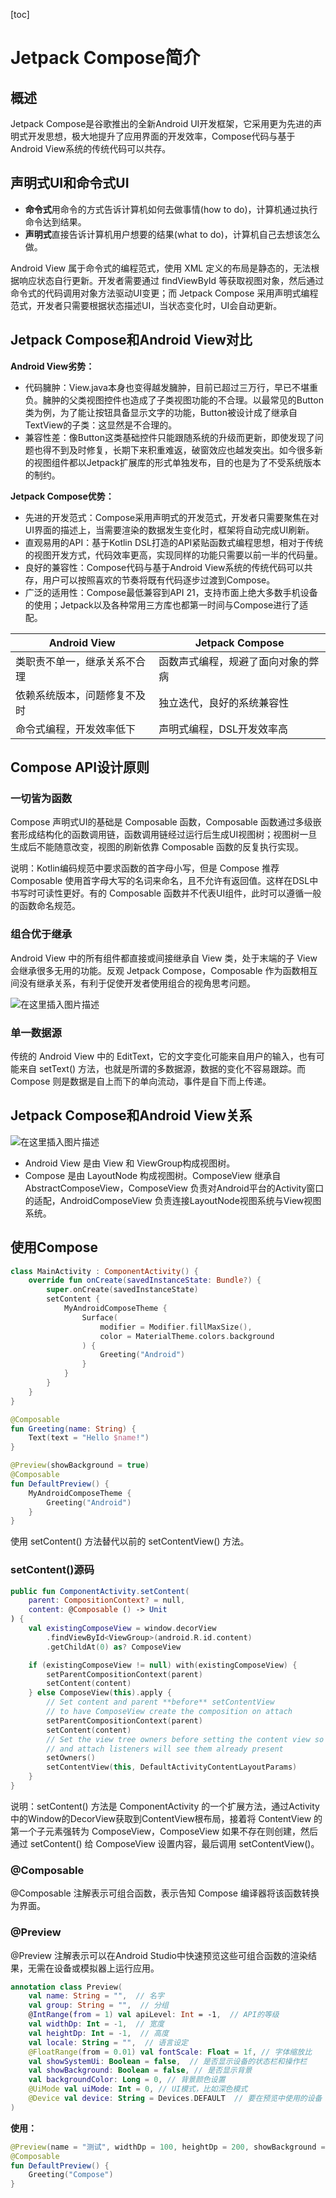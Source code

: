 [toc]

# Jetpack Compose简介

## 概述

Jetpack Compose是谷歌推出的全新Android UI开发框架，它采用更为先进的声明式开发思想，极大地提升了应用界面的开发效率，Compose代码与基于Android View系统的传统代码可以共存。



## 声明式UI和命令式UI

- **命令式**用命令的方式告诉计算机如何去做事情(how to do)，计算机通过执行命令达到结果。
- **声明式**直接告诉计算机用户想要的结果(what to do)，计算机自己去想该怎么做。

Android View 属于命令式的编程范式，使用 XML 定义的布局是静态的，无法根据响应状态自行更新。开发者需要通过 findViewById 等获取视图对象，然后通过命令式的代码调用对象方法驱动UI变更；而 Jetpack Compose 采用声明式编程范式，开发者只需要根据状态描述UI，当状态变化时，UI会自动更新。



## Jetpack Compose和Android View对比

**Android View劣势：**

- 代码臃肿：View.java本身也变得越发臃肿，目前已超过三万行，早已不堪重负。臃肿的父类视图控件也造成了子类视图功能的不合理。以最常见的Button类为例，为了能让按钮具备显示文字的功能，Button被设计成了继承自TextView的子类：这显然是不合理的。
- 兼容性差：像Button这类基础控件只能跟随系统的升级而更新，即使发现了问题也得不到及时修复，长期下来积重难返，破窗效应也越发突出。如今很多新的视图组件都以Jetpack扩展库的形式单独发布，目的也是为了不受系统版本的制约。

**Jetpack Compose优势：**

- 先进的开发范式：Compose采用声明式的开发范式，开发者只需要聚焦在对UI界面的描述上，当需要渲染的数据发生变化时，框架将自动完成UI刷新。
- 直观易用的API：基于Kotlin DSL打造的API紧贴函数式编程思想，相对于传统的视图开发方式，代码效率更高，实现同样的功能只需要以前一半的代码量。
- 良好的兼容性：Compose代码与基于Android View系统的传统代码可以共存，用户可以按照喜欢的节奏将既有代码逐步过渡到Compose。
- 广泛的适用性：Compose最低兼容到API 21，支持市面上绝大多数手机设备的使用；Jetpack以及各种常用三方库也都第一时间与Compose进行了适配。

| Android View                 | Jetpack Compose                    |
| ---------------------------- | ---------------------------------- |
| 类职责不单一，继承关系不合理 | 函数声式编程，规避了面向对象的弊病 |
| 依赖系统版本，问题修复不及时 | 独立迭代，良好的系统兼容性         |
| 命令式编程，开发效率低下     | 声明式编程，DSL开发效率高          |



## Compose API设计原则

### 一切皆为函数

Compose 声明式UI的基础是 Composable 函数，Composable 函数通过多级嵌套形成结构化的函数调用链，函数调用链经过运行后生成UI视图树；视图树一旦生成后不能随意改变，视图的刷新依靠 Composable 函数的反复执行实现。

说明：Kotlin编码规范中要求函数的首字母小写，但是 Compose 推荐 Composable 使用首字母大写的名词来命名，且不允许有返回值。这样在DSL中书写时可读性更好。有的 Composable 函数并不代表UI组件，此时可以遵循一般的函数命名规范。

### 组合优于继承

Android View 中的所有组件都直接或间接继承自 View 类，处于末端的子 View 会继承很多无用的功能。反观 Jetpack Compose，Composable 作为函数相互间没有继承关系，有利于促使开发者使用组合的视角思考问题。

![在这里插入图片描述](https://img-blog.csdnimg.cn/direct/02791e6ba0484006b45eda8e5f189d44.png)

### 单一数据源

传统的 Android View 中的 EditText，它的文字变化可能来自用户的输入，也有可能来自 setText() 方法，也就是所谓的多数据源，数据的变化不容易跟踪。而 Compose 则是数据是自上而下的单向流动，事件是自下而上传递。



## Jetpack Compose和Android View关系

![在这里插入图片描述](https://img-blog.csdnimg.cn/direct/43de17c90b394b0882a2885a015e6bb2.jpeg)

- Android View 是由 View 和 ViewGroup构成视图树。
- Compose 是由 LayoutNode 构成视图树。ComposeView 继承自 AbstractComposeView，ComposeView 负责对Android平台的Activity窗口的适配，AndroidComposeView 负责连接LayoutNode视图系统与View视图系统。



## 使用Compose

```kotlin
class MainActivity : ComponentActivity() {
    override fun onCreate(savedInstanceState: Bundle?) {
        super.onCreate(savedInstanceState)
        setContent {
            MyAndroidComposeTheme {
                Surface(
                    modifier = Modifier.fillMaxSize(),
                    color = MaterialTheme.colors.background
                ) {
                    Greeting("Android")
                }
            }
        }
    }
}

@Composable
fun Greeting(name: String) {
    Text(text = "Hello $name!")
}

@Preview(showBackground = true)
@Composable
fun DefaultPreview() {
    MyAndroidComposeTheme {
        Greeting("Android")
    }
}
```

使用 setContent() 方法替代以前的 setContentView() 方法。

### setContent()源码

```kotlin
public fun ComponentActivity.setContent(
    parent: CompositionContext? = null,
    content: @Composable () -> Unit
) {
    val existingComposeView = window.decorView
        .findViewById<ViewGroup>(android.R.id.content)
        .getChildAt(0) as? ComposeView

    if (existingComposeView != null) with(existingComposeView) {
        setParentCompositionContext(parent)
        setContent(content)
    } else ComposeView(this).apply {
        // Set content and parent **before** setContentView
        // to have ComposeView create the composition on attach
        setParentCompositionContext(parent)
        setContent(content)
        // Set the view tree owners before setting the content view so that the inflation process
        // and attach listeners will see them already present
        setOwners()
        setContentView(this, DefaultActivityContentLayoutParams)
    }
}
```

说明：setContent() 方法是 ComponentActivity 的一个扩展方法，通过Activity中的Window的DecorView获取到ContentView根布局，接着将 ContentView 的第一个子元素强转为 ComposeView，ComposeView 如果不存在则创建，然后通过 setContent() 给 ComposeView 设置内容，最后调用 setContentView()。

### @Composable

@Composable 注解表示可组合函数，表示告知 Compose 编译器将该函数转换为界面。

### @Preview

@Preview 注解表示可以在Android Studio中快速预览这些可组合函数的渲染结果，无需在设备或模拟器上运行应用。

```kotlin
annotation class Preview(
    val name: String = "",  // 名字
    val group: String = "",  // 分组
    @IntRange(from = 1) val apiLevel: Int = -1,  // API的等级
    val widthDp: Int = -1,  // 宽度
    val heightDp: Int = -1,  // 高度
    val locale: String = "",  // 语言设定
    @FloatRange(from = 0.01) val fontScale: Float = 1f, // 字体缩放比
    val showSystemUi: Boolean = false,  // 是否显示设备的状态栏和操作栏
    val showBackground: Boolean = false, // 是否显示背景
    val backgroundColor: Long = 0, // 背景颜色设置
    @UiMode val uiMode: Int = 0, // UI模式，比如深色模式
    @Device val device: String = Devices.DEFAULT  // 要在预览中使用的设备
)
```

**使用：**

```kotlin
@Preview(name = "测试", widthDp = 100, heightDp = 200, showBackground = true)
@Composable
fun DefaultPreview() {
    Greeting("Compose")
}
```

